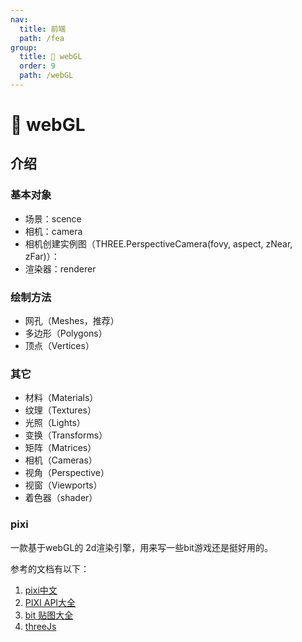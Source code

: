 ```yaml
---
nav:
  title: 前端
  path: /fea
group:
  title: 💊 webGL
  order: 9
  path: /webGL
---
```


# 💊 webGL

## 介绍

### 基本对象

- 场景：scence
- 相机：camera
- 相机创建实例图（THREE.PerspectiveCamera(fovy, aspect, zNear, zFar)）：
- 渲染器：renderer

### 绘制方法

- 网孔（Meshes，推荐）
- 多边形（Polygons）
- 顶点（Vertices）

### 其它

- 材料（Materials）
- 纹理（Textures）
- 光照（Lights）
- 变换（Transforms）
- 矩阵（Matrices）
- 相机（Cameras）
- 视角（Perspective）
- 视窗（Viewports）
- 着色器（shader）

### pixi 

一款基于webGL的 2d渲染引擎，用来写一些bit游戏还是挺好用的。

参考的文档有以下：

1. [pixi中文](http://pixijs.huashengweilai.com/guide/start/9.make-sprite-from-texture-atlas.html#%E9%80%9A%E8%BF%87%E7%BA%B9%E7%90%86%E8%B4%B4%E5%9B%BE%E9%9B%86%E5%88%9B%E5%BB%BA%E7%B2%BE%E7%81%B5)
2. [PIXI API大全](https://pixijs.download/release/docs/index.html)
3. [bit 贴图大全](https://opengameart.org/)
4. [threeJs](https://techbrood.com/threejs/examples/#webgl_shadowmap_pointlight)
